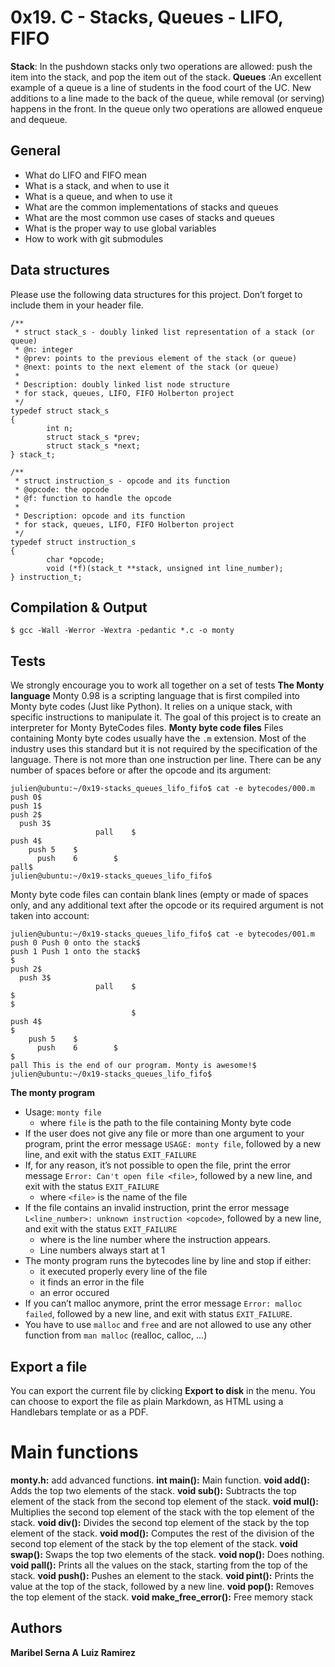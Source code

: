 # 0x19. C - Stacks, Queues - LIFO, FIFO
 **Stack**: In the pushdown stacks only two operations are allowed: push the item into the stack, and pop the item out of the stack.
 **Queues** :An excellent example of a queue is a line of students in the food court of the UC. New additions to a line made to the back of the queue, while removal (or serving) happens in the front. In the queue only two operations are allowed enqueue and dequeue.

## General
-   What do LIFO and FIFO mean
-   What is a stack, and when to use it
-   What is a queue, and when to use it
-   What are the common implementations of stacks and queues
-   What are the most common use cases of stacks and queues
-   What is the proper way to use global variables
-   How to work with git submodules

## Data structures
Please use the following data structures for this project. Don’t forget to include them in your header file.
```
/**
 * struct stack_s - doubly linked list representation of a stack (or queue)
 * @n: integer
 * @prev: points to the previous element of the stack (or queue)
 * @next: points to the next element of the stack (or queue)
 *
 * Description: doubly linked list node structure
 * for stack, queues, LIFO, FIFO Holberton project
 */
typedef struct stack_s
{
        int n;
        struct stack_s *prev;
        struct stack_s *next;
} stack_t;
```

```
/**
 * struct instruction_s - opcode and its function
 * @opcode: the opcode
 * @f: function to handle the opcode
 *
 * Description: opcode and its function
 * for stack, queues, LIFO, FIFO Holberton project
 */
typedef struct instruction_s
{
        char *opcode;
        void (*f)(stack_t **stack, unsigned int line_number);
} instruction_t;
```

## Compilation & Output
```
$ gcc -Wall -Werror -Wextra -pedantic *.c -o monty
```

## Tests
We strongly encourage you to work all together on a set of tests 
****The Monty language****
Monty 0.98 is a scripting language that is first compiled into Monty byte codes (Just like Python). It relies on a unique stack, with specific instructions to manipulate it. The goal of this project is to create an interpreter for Monty ByteCodes files.
****Monty byte code files**** 
Files containing Monty byte codes usually have the  `.m`  extension. Most of the industry uses this standard but it is not required by the specification of the language. There is not more than one instruction per line. There can be any number of spaces before or after the opcode and its argument:
```
julien@ubuntu:~/0x19-stacks_queues_lifo_fifo$ cat -e bytecodes/000.m
push 0$
push 1$
push 2$
  push 3$
                   pall    $
push 4$
    push 5    $
      push    6        $
pall$
julien@ubuntu:~/0x19-stacks_queues_lifo_fifo$
```
Monty byte code files can contain blank lines (empty or made of spaces only, and any additional text after the opcode or its required argument is not taken into account:

```
julien@ubuntu:~/0x19-stacks_queues_lifo_fifo$ cat -e bytecodes/001.m
push 0 Push 0 onto the stack$
push 1 Push 1 onto the stack$
$
push 2$
  push 3$
                   pall    $
$
$
                           $
push 4$
$
    push 5    $
      push    6        $
$
pall This is the end of our program. Monty is awesome!$
julien@ubuntu:~/0x19-stacks_queues_lifo_fifo$
```
****The monty program****
-   Usage:  `monty file`
    -   where  `file`  is the path to the file containing Monty byte code
-   If the user does not give any file or more than one argument to your program, print the error message  `USAGE: monty file`, followed by a new line, and exit with the status  `EXIT_FAILURE`
-   If, for any reason, it’s not possible to open the file, print the error message  `Error: Can't open file <file>`, followed by a new line, and exit with the status  `EXIT_FAILURE`
    -   where  `<file>`  is the name of the file
-   If the file contains an invalid instruction, print the error message  `L<line_number>: unknown instruction <opcode>`, followed by a new line, and exit with the status  `EXIT_FAILURE`
    -   where  is the line number where the instruction appears.
    -   Line numbers always start at 1
-   The monty program runs the bytecodes line by line and stop if either:
    -   it executed properly every line of the file
    -   it finds an error in the file
    -   an error occured
-   If you can’t malloc anymore, print the error message  `Error: malloc failed`, followed by a new line, and exit with status  `EXIT_FAILURE`.
-   You have to use  `malloc`  and  `free`  and are not allowed to use any other function from  `man malloc`  (realloc, calloc, …)

## Export a file

You can export the current file by clicking **Export to disk** in the menu. You can choose to export the file as plain Markdown, as HTML using a Handlebars template or as a PDF.


# Main functions
**monty.h:** add advanced functions.
**int main():** Main function.
**void add():** Adds the top two elements of the stack.
**void sub():** Subtracts the top element of the stack from the second top element of the stack.
**void mul():** Multiplies the second top element of the stack with the top element of the stack.
**void div():** Divides the second top element of the stack by the top element of the stack.
**void mod():** Computes the rest of the division of the second top element of the stack by the top element of the stack.
**void swap():** Swaps the top two elements of the stack.
**void nop():**  Does nothing.
**void  pall():** Prints all the values on the stack, starting from the top of the stack.
**void  push():** Pushes an element to the stack.
**void  pint():** Prints the value at the top of the stack, followed by a new line.
**void  pop():** Removes the top element of the stack.
**void make_free_error():** Free memory stack

## Authors
**Maribel Serna A**
**Luiz Ramirez**


